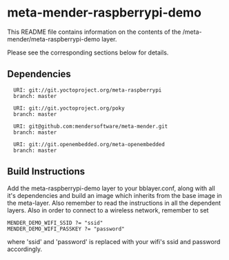 # meta-mender-raspberrypi-demo
This README file contains information on the contents of the /meta-mender/meta-raspberrypi-demo layer.

Please see the corresponding sections below for details.

## Dependencies

```
  URI: git://git.yoctoproject.org/meta-raspberrypi
  branch: master

  URI: git://git.yoctoproject.org/poky
  branch: master

  URI: git@github.com:mendersoftware/meta-mender.git
  branch: master

  URI: git://git.openembedded.org/meta-openembedded
  branch: master
```

## Build Instructions
Add the meta-raspberrypi-demo layer to your bblayer.conf, along with all it's dependencies and build an image which inherits from the base image in the meta-layer. Also remember to read the instructions in all the dependent layers. Also in order to connect to a wireless network, remember to set
```
MENDER_DEMO_WIFI_SSID ?= "ssid"
MENDER_DEMO_WIFI_PASSKEY ?= "password"
```
where 'ssid' and 'password' is replaced with your wifi's ssid and password accordingly.

